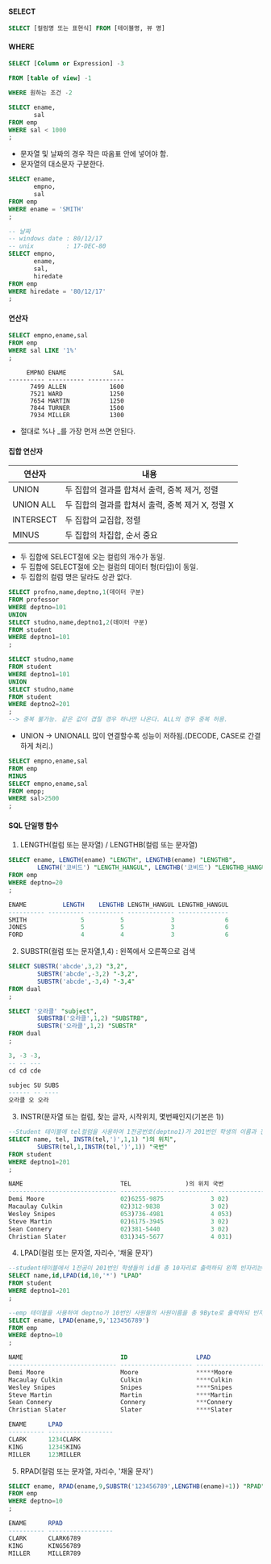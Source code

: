 #### SELECT

```sql
SELECT [컬럼명 또는 표현식] FROM [테이블명, 뷰 명]
```



#### WHERE

```sql
SELECT [Column or Expression] -3

FROM [table of view] -1

WHERE 원하는 조건 -2
```

```sql
SELECT ename,
       sal
FROM emp
WHERE sal < 1000
;
```

- 문자열 및 날짜의 경우 작은 따옴표 안에 넣어야 함.
- 문자열의 대소문자 구분한다.

```sql
SELECT ename,
       empno,
	   sal
FROM emp
WHERE ename = 'SMITH'
;
```

```sql
-- 날짜
-- windows date : 80/12/17
-- unix         : 17-DEC-80
SELECT empno,
       ename,
	   sal,
	   hiredate
FROM emp
WHERE hiredate = '80/12/17'
;
```



#### 연산자

```sql
SELECT empno,ename,sal
FROM emp
WHERE sal LIKE '1%'
;
```

```
     EMPNO ENAME             SAL
---------- ---------- ----------
      7499 ALLEN            1600
      7521 WARD             1250
      7654 MARTIN           1250
      7844 TURNER           1500
      7934 MILLER           1300
```

- 절대로 %나 _를 가장 먼저 쓰면 안된다.



#### 집합 연산자

| 연산자    | 내용                                              |
| --------- | ------------------------------------------------- |
| UNION     | 두 집합의 결과를 합쳐서 출력, 중복 제거, 정렬     |
| UNION ALL | 두 집합의 결과를 합쳐서 출력, 중복 제거 X, 정렬 X |
| INTERSECT | 두 집합의 교집합, 정렬                            |
| MINUS     | 두 집합의 차집합, 순서 중요                       |

- 두 집합에 SELECT절에 오는 컬럼의 개수가 동일.
- 두 집합에 SELECT절에 오는 컬럼의 데이터 형(타입)이 동일.
- 두 집합의 컬럼 명은 달라도 상관 없다.

```sql
SELECT profno,name,deptno,1(데이터 구분)
FROM professor
WHERE deptno=101
UNION
SELECT studno,name,deptno1,2(데이터 구분)
FROM student
WHERE deptno1=101
;
```

```sql
SELECT studno,name
FROM student
WHERE deptno1=101
UNION
SELECT studno,name
FROM student
WHERE deptno2=201
;
--> 중복 불가능. 같은 값이 겹칠 경우 하나만 나온다. ALL의 경우 중복 허용.
```

- UNION -> UNIONALL 많이 연결할수록 성능이 저하됨.(DECODE, CASE로 간결하게 처리.)

```sql
SELECT empno,ename,sal
FROM emp
MINUS
SELECT empno,ename,sal
FROM empp;
WHERE sal>2500
;
```



#### SQL 단일행 함수

1. LENGTH(컬럼 또는 문자열) / LENGTHB(컬럼 또는 문자열)

```sql
SELECT ename, LENGTH(ename) "LENGTH", LENGTHB(ename) "LENGTHB",
		LENGTH('코비드') "LENGTH_HANGUL", LENGTHB('코비드') "LENGTHB_HANGUL"
FROM emp
WHERE deptno=20
;
```

```sql
ENAME          LENGTH    LENGTHB LENGTH_HANGUL LENGTHB_HANGUL
---------- ---------- ---------- ------------- --------------
SMITH               5          5             3              6
JONES               5          5             3              6
FORD                4          4             3              6
```

2. SUBSTR(컬럼 또는 문자열,1,4) : 왼쪽에서 오른쪽으로 검색

```sql
SELECT SUBSTR('abcde',3,2) "3,2",
		SUBSTR('abcde',-3,2) "-3,2",
		SUBSTR('abcde',-3,4) "-3,4"
FROM dual
;

SELECT '오라클' "subject", 
		SUBSTRB('오라클',1,2) "SUBSTRB",
		SUBSTR('오라클',1,2) "SUBSTR"
FROM dual
;
```

```sql
3, -3 -3,
-- -- ---
cd cd cde

subjec SU SUBS
------ -- ----
오라클 오 오라
```

3. INSTR(문자열 또는 컬럼, 찾는 글자, 시작위치, 몇번째인지(기본은 1))

```sql
--Student 테이블에 tel컬럼을 사용하여 1전공번호(deptno1)가 201번인 학생의 이름과 전화번호 ')'가 나오는 위치를 출력하세요.
SELECT name, tel, INSTR(tel,')',1,1) ")의 위치",
		SUBSTR(tel,1,INSTR(tel,')',1)) "국번"
FROM student
WHERE deptno1=201
;
```

```sql
NAME                           TEL               )의 위치 국번
------------------------------ --------------- ---------- -----------------
Demi Moore                     02)6255-9875             3 02)
Macaulay Culkin                02)312-9838              3 02)
Wesley Snipes                  053)736-4981             4 053)
Steve Martin                   02)6175-3945             3 02)
Sean Connery                   02)381-5440              3 02)
Christian Slater               031)345-5677             4 031)
```

4. LPAD(컬럼 또는 문자열, 자리수, '채울 문자')

```sql
--student테이블에서 1전공이 201번인 학생들의 id를 총 10자리로 출력하되 왼쪽 빈자리는 '*' 기호로 채우세요.
SELECT name,id,LPAD(id,10,'*') "LPAD"
FROM student
WHERE deptno1=201
;

--emp 테이블을 사용하여 deptno가 10번인 사원들의 사원이름을 총 9Byte로 출력하되 빈자리는 해당 숫자로 채우세요.
SELECT ename, LPAD(ename,9,'123456789')
FROM emp
WHERE deptno=10
;
```

```sql
NAME                           ID                   LPAD
------------------------------ -------------------- --------------------
Demi Moore                     Moore                *****Moore
Macaulay Culkin                Culkin               ****Culkin
Wesley Snipes                  Snipes               ****Snipes
Steve Martin                   Martin               ****Martin
Sean Connery                   Connery              ***Connery
Christian Slater               Slater               ****Slater

ENAME      LPAD
---------- ------------------
CLARK      1234CLARK
KING       12345KING
MILLER     123MILLER
```

5. RPAD(컬럼 또는 문자열, 자리수, '채울 문자')

```sql
SELECT ename, RPAD(ename,9,SUBSTR('123456789',LENGTHB(ename)+1)) "RPAD"
FROM emp
WHERE deptno=10
;
```

```sql
ENAME      RPAD
---------- ------------------
CLARK      CLARK6789
KING       KING56789
MILLER     MILLER789
```

